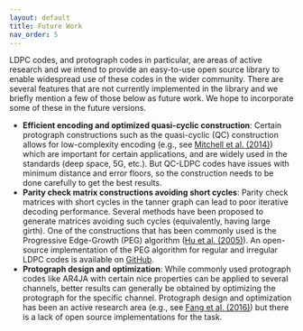 ```yaml
---
layout: default
title: Future Work
nav_order: 5
---
```


LDPC codes, and protograph codes in particular, are areas of active research and we intend to provide an easy-to-use open source library to enable widespread use of these codes in the wider community. There are several features that are not currently implemented in the library and we briefly mention a few of those below as future work. We hope to incorporate some of these in the future versions.
- **Efficient encoding and optimized quasi-cyclic construction**: Certain protograph constructions such as the quasi-cyclic (QC) construction allows for low-complexity encoding (e.g., see [Mitchell et al. (2014)](https://ieeexplore.ieee.org/document/6089477)) which are important for certain applications, and are widely used in the standards (deep space, 5G, etc.). But QC-LDPC codes have issues with minimum distance and error floors, so the construction needs to be done carefully to get the best results.
- **Parity check matrix constructions avoiding short cycles**: Parity check matrices with short cycles in the tanner graph can lead to poor iterative decoding performance. Several methods have been proposed to generate matrices avoiding such cycles (equivalently, having large girth). One of the constructions that has been commonly used is the Progressive Edge-Growth (PEG) algorithm ([Hu et al. (2005)](https://ieeexplore.ieee.org/abstract/document/1377521)). An open-source implementation of the PEG algorithm for regular and irregular LDPC codes is available on [GitHub](https://github.com/uzum/ldpc-peg).
- **Protograph design and optimization**: While commonly used protograph codes like AR4JA with certain nice properties can be applied to several channels, better results can generally be obtained by optimizing the protograph for the specific channel. Protograph design and optimization has been an active research area (e.g., see [Fang et al. (2016)](https://ieeexplore.ieee.org/abstract/document/7112076)) but there is a lack of open source implementations for the task.
